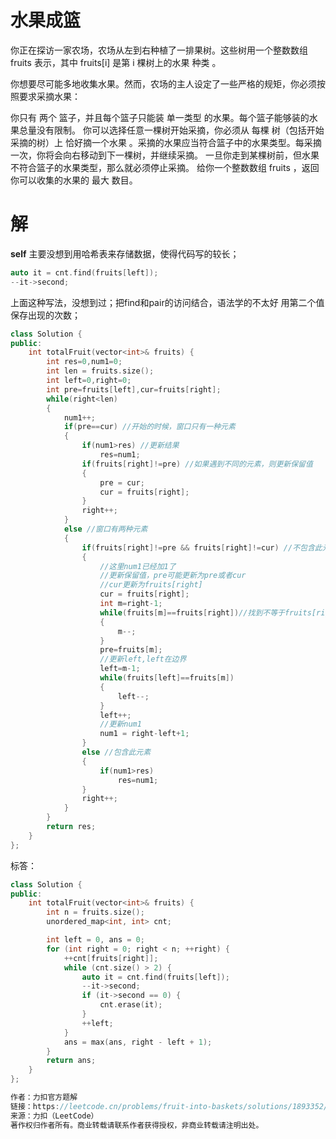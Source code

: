 # 水果成篮

你正在探访一家农场，农场从左到右种植了一排果树。这些树用一个整数数组 fruits 表示，其中 fruits[i] 是第 i 棵树上的水果 种类 。

你想要尽可能多地收集水果。然而，农场的主人设定了一些严格的规矩，你必须按照要求采摘水果：

你只有 两个 篮子，并且每个篮子只能装 单一类型 的水果。每个篮子能够装的水果总量没有限制。
你可以选择任意一棵树开始采摘，你必须从 每棵 树（包括开始采摘的树）上 恰好摘一个水果 。采摘的水果应当符合篮子中的水果类型。每采摘一次，你将会向右移动到下一棵树，并继续采摘。
一旦你走到某棵树前，但水果不符合篮子的水果类型，那么就必须停止采摘。
给你一个整数数组 fruits ，返回你可以收集的水果的 最大 数目。


# 解

**self**
主要没想到用哈希表来存储数据，使得代码写的较长；
```cpp
auto it = cnt.find(fruits[left]);
--it->second;
```
上面这种写法，没想到过；把find和pair的访问结合，语法学的不太好
用第二个值保存出现的次数；
```cpp
class Solution {
public:
    int totalFruit(vector<int>& fruits) {
        int res=0,num1=0;
        int len = fruits.size();
        int left=0,right=0;
        int pre=fruits[left],cur=fruits[right];
        while(right<len)
        {
            num1++;
            if(pre==cur) //开始的时候，窗口只有一种元素
            {
                if(num1>res) //更新结果
                    res=num1;
                if(fruits[right]!=pre) //如果遇到不同的元素，则更新保留值
                {
                    pre = cur;
                    cur = fruits[right];
                }
                right++;
            }
            else //窗口有两种元素
            {
                if(fruits[right]!=pre && fruits[right]!=cur) //不包含此元素
                {
                    //这里num1已经加1了
                    //更新保留值，pre可能更新为pre或者cur
                    //cur更新为fruits[right]
                    cur = fruits[right];
                    int m=right-1;
                    while(fruits[m]==fruits[right])//找到不等于fruits[right]的元素
                    {
                        m--;
                    }
                    pre=fruits[m];
                    //更新left,left在边界
                    left=m-1;
                    while(fruits[left]==fruits[m])
                    {
                        left--;
                    }
                    left++;
                    //更新num1
                    num1 = right-left+1;
                }
                else //包含此元素
                {
                    if(num1>res)
                        res=num1;
                }
                right++;
            }
        }
        return res;
    }
};
```


标答：
```cpp
class Solution {
public:
    int totalFruit(vector<int>& fruits) {
        int n = fruits.size();
        unordered_map<int, int> cnt;

        int left = 0, ans = 0;
        for (int right = 0; right < n; ++right) {
            ++cnt[fruits[right]];
            while (cnt.size() > 2) {
                auto it = cnt.find(fruits[left]);
                --it->second;
                if (it->second == 0) {
                    cnt.erase(it);
                }
                ++left;
            }
            ans = max(ans, right - left + 1);
        }
        return ans;
    }
};

作者：力扣官方题解
链接：https://leetcode.cn/problems/fruit-into-baskets/solutions/1893352/shui-guo-cheng-lan-by-leetcode-solution-1uyu/
来源：力扣（LeetCode）
著作权归作者所有。商业转载请联系作者获得授权，非商业转载请注明出处。
```










